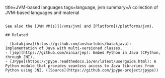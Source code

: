 title=JVM-based languages
tags=language, jvm
summary=A collection of JVM-based languages and material
~~~~~~

See also the [JVM VM(s)](/vms/jvm) and [Platform](/platforms/jvm).

## Related

- [batakjava](https://github.com/ansharlubis/batakjava): Implementation of Java with multi-versioned classes.
- [jep](https://github.com/ninia/jep): Embed Python in Java (CPython, through JNI).
- [JPype](https://jpype.readthedocs.io/en/latest/userguide.html): A Python module that provides seamless access to Java libraries from Python using JNI. ([Source](https://github.com/jpype-project/jpype))


